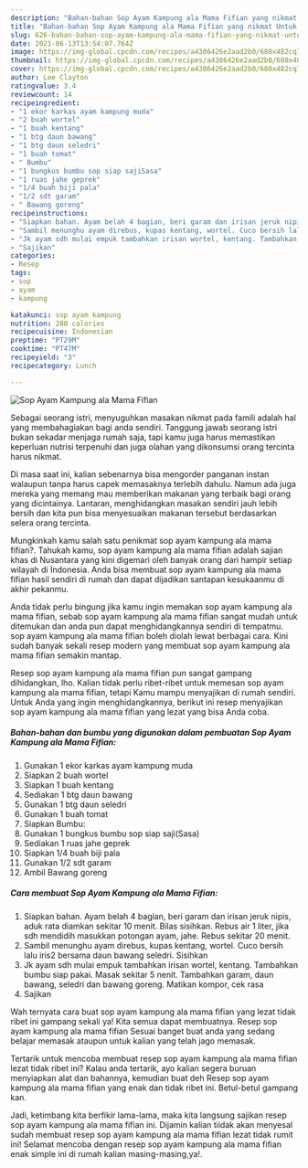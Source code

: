 ```yaml
---
description: "Bahan-bahan Sop Ayam Kampung ala Mama Fifian yang nikmat Untuk Jualan"
title: "Bahan-bahan Sop Ayam Kampung ala Mama Fifian yang nikmat Untuk Jualan"
slug: 626-bahan-bahan-sop-ayam-kampung-ala-mama-fifian-yang-nikmat-untuk-jualan
date: 2021-06-13T13:54:07.764Z
image: https://img-global.cpcdn.com/recipes/a4386426e2aad2b0/680x482cq70/sop-ayam-kampung-ala-mama-fifian-foto-resep-utama.jpg
thumbnail: https://img-global.cpcdn.com/recipes/a4386426e2aad2b0/680x482cq70/sop-ayam-kampung-ala-mama-fifian-foto-resep-utama.jpg
cover: https://img-global.cpcdn.com/recipes/a4386426e2aad2b0/680x482cq70/sop-ayam-kampung-ala-mama-fifian-foto-resep-utama.jpg
author: Lee Clayton
ratingvalue: 3.4
reviewcount: 14
recipeingredient:
- "1 ekor karkas ayam kampung muda"
- "2 buah wortel"
- "1 buah kentang"
- "1 btg daun bawang"
- "1 btg daun seledri"
- "1 buah tomat"
- " Bumbu"
- "1 bungkus bumbu sop siap sajiSasa"
- "1 ruas jahe geprek"
- "1/4 buah biji pala"
- "1/2 sdt garam"
- " Bawang goreng"
recipeinstructions:
- "Siapkan bahan. Ayam belah 4 bagian, beri garam dan irisan jeruk nipis, aduk rata diamkan sekitar 10 menit. Bilas sisihkan. Rebus air 1 liter, jika sdh mendidih masukkan potongan ayam, jahe. Rebus sekitar 20 menit."
- "Sambil menunghu ayam direbus, kupas kentang, wortel. Cuco bersih lalu iris2 bersama daun bawang seledri. Sisihkan"
- "Jk ayam sdh mulai empuk tambahkan irisan wortel, kentang. Tambahkan bumbu siap pakai. Masak sekitar 5 nenit. Tambahkan garam, daun bawang, seledri dan bawang goreng. Matikan kompor, cek rasa"
- "Sajikan"
categories:
- Resep
tags:
- sop
- ayam
- kampung

katakunci: sop ayam kampung 
nutrition: 280 calories
recipecuisine: Indonesian
preptime: "PT29M"
cooktime: "PT47M"
recipeyield: "3"
recipecategory: Lunch

---
```



![Sop Ayam Kampung ala Mama Fifian](https://img-global.cpcdn.com/recipes/a4386426e2aad2b0/680x482cq70/sop-ayam-kampung-ala-mama-fifian-foto-resep-utama.jpg)

Sebagai seorang istri, menyuguhkan masakan nikmat pada famili adalah hal yang membahagiakan bagi anda sendiri. Tanggung jawab seorang istri bukan sekadar menjaga rumah saja, tapi kamu juga harus memastikan keperluan nutrisi terpenuhi dan juga olahan yang dikonsumsi orang tercinta harus nikmat.

Di masa  saat ini, kalian sebenarnya bisa mengorder panganan instan walaupun tanpa harus capek memasaknya terlebih dahulu. Namun ada juga mereka yang memang mau memberikan makanan yang terbaik bagi orang yang dicintainya. Lantaran, menghidangkan masakan sendiri jauh lebih bersih dan kita pun bisa menyesuaikan makanan tersebut berdasarkan selera orang tercinta. 



Mungkinkah kamu salah satu penikmat sop ayam kampung ala mama fifian?. Tahukah kamu, sop ayam kampung ala mama fifian adalah sajian khas di Nusantara yang kini digemari oleh banyak orang dari hampir setiap wilayah di Indonesia. Anda bisa membuat sop ayam kampung ala mama fifian hasil sendiri di rumah dan dapat dijadikan santapan kesukaanmu di akhir pekanmu.

Anda tidak perlu bingung jika kamu ingin memakan sop ayam kampung ala mama fifian, sebab sop ayam kampung ala mama fifian sangat mudah untuk ditemukan dan anda pun dapat menghidangkannya sendiri di tempatmu. sop ayam kampung ala mama fifian boleh diolah lewat berbagai cara. Kini sudah banyak sekali resep modern yang membuat sop ayam kampung ala mama fifian semakin mantap.

Resep sop ayam kampung ala mama fifian pun sangat gampang dihidangkan, lho. Kalian tidak perlu ribet-ribet untuk memesan sop ayam kampung ala mama fifian, tetapi Kamu mampu menyajikan di rumah sendiri. Untuk Anda yang ingin menghidangkannya, berikut ini resep menyajikan sop ayam kampung ala mama fifian yang lezat yang bisa Anda coba.

<!--inarticleads1-->

##### Bahan-bahan dan bumbu yang digunakan dalam pembuatan Sop Ayam Kampung ala Mama Fifian:

1. Gunakan 1 ekor karkas ayam kampung muda
1. Siapkan 2 buah wortel
1. Siapkan 1 buah kentang
1. Sediakan 1 btg daun bawang
1. Gunakan 1 btg daun seledri
1. Gunakan 1 buah tomat
1. Siapkan  Bumbu:
1. Gunakan 1 bungkus bumbu sop siap saji(Sasa)
1. Sediakan 1 ruas jahe geprek
1. Siapkan 1/4 buah biji pala
1. Gunakan 1/2 sdt garam
1. Ambil  Bawang goreng




<!--inarticleads2-->

##### Cara membuat Sop Ayam Kampung ala Mama Fifian:

1. Siapkan bahan. Ayam belah 4 bagian, beri garam dan irisan jeruk nipis, aduk rata diamkan sekitar 10 menit. Bilas sisihkan. Rebus air 1 liter, jika sdh mendidih masukkan potongan ayam, jahe. Rebus sekitar 20 menit.
1. Sambil menunghu ayam direbus, kupas kentang, wortel. Cuco bersih lalu iris2 bersama daun bawang seledri. Sisihkan
1. Jk ayam sdh mulai empuk tambahkan irisan wortel, kentang. Tambahkan bumbu siap pakai. Masak sekitar 5 nenit. Tambahkan garam, daun bawang, seledri dan bawang goreng. Matikan kompor, cek rasa
1. Sajikan




Wah ternyata cara buat sop ayam kampung ala mama fifian yang lezat tidak ribet ini gampang sekali ya! Kita semua dapat membuatnya. Resep sop ayam kampung ala mama fifian Sesuai banget buat anda yang sedang belajar memasak ataupun untuk kalian yang telah jago memasak.

Tertarik untuk mencoba membuat resep sop ayam kampung ala mama fifian lezat tidak ribet ini? Kalau anda tertarik, ayo kalian segera buruan menyiapkan alat dan bahannya, kemudian buat deh Resep sop ayam kampung ala mama fifian yang enak dan tidak ribet ini. Betul-betul gampang kan. 

Jadi, ketimbang kita berfikir lama-lama, maka kita langsung sajikan resep sop ayam kampung ala mama fifian ini. Dijamin kalian tiidak akan menyesal sudah membuat resep sop ayam kampung ala mama fifian lezat tidak rumit ini! Selamat mencoba dengan resep sop ayam kampung ala mama fifian enak simple ini di rumah kalian masing-masing,ya!.

